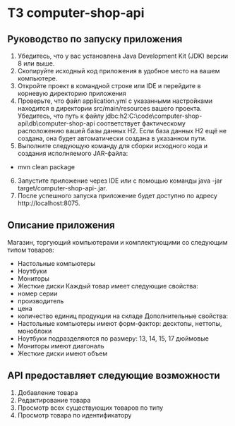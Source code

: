 # ТЗ computer-shop-api

## Руководство по запуску приложения

1. Убедитесь, что у вас установлена Java Development Kit (JDK) версии 8 или выше.
2. Скопируйте исходный код приложения в удобное место на вашем компьютере.
3. Откройте проект в командной строке или IDE и перейдите в корневую директорию приложения
4. Проверьте, что файл application.yml с указанными настройками находится в директории src/main/resources вашего проекта. Убедитесь, что путь к файлу jdbc:h2:C:\code\computer-shop-api\db\computer-shop-api соответствует фактическому расположению вашей базы данных H2. Если база данных H2 ещё не создана, она будет автоматически создана в указанном пути.
5. Выполните следующую команду для сборки исходного кода и создания исполняемого JAR-файла:
 - mvn clean package
6. Запустите приложение через IDE или с помощью команды java -jar target/computer-shop-api-<version>.jar.
7. После успешного запуска приложение будет доступно по адресу http://localhost:8075.
  
## Описание приложения
 
Магазин, торгующий компьютерами и комплектующими со следующим типом товаров:
 - Настольные компьютеры
 - Ноутбуки
 - Мониторы
 - Жесткие диски
Каждый товар имеет следующие свойства:
 - номер серии
 - производитель
 - цена
 - количество единиц продукции на складе
Дополнительные свойства:
 - Настольные компьютеры имеют форм-фактор: десктопы, неттопы, моноблоки
 - Ноутбуки подразделяются по размеру: 13, 14, 15, 17 дюймовые
 - Мониторы имеют диагональ
 - Жесткие диски имеют объем
 
## API предоставляет следующие возможности
 
1. Добавление товара
2. Редактирование товара
3. Просмотр всех существующих товаров по типу
4. Просмотр товара по идентификатору


